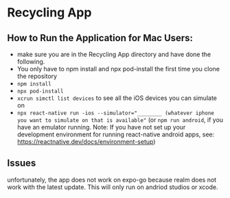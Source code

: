 # Recycling App

## How to Run the Application for Mac Users:

- make sure you are in the Recycling App directory and have done the following.
- You only have to npm install and npx pod-install the first time you clone the repository
- `npm install`
- `npx pod-install`
- `xcrun simctl list devices` to see all the iOS devices you can simulate on
- `npx react-native run -ios --simulator="________ (whatever iphone you want to simulate on that is available"` (or `npm run android`, if you have an emulator running. Note: If you have not set up your development environment for running react-native android apps, see: https://reactnative.dev/docs/environment-setup)

## Issues

unfortunately, the app does not work on expo-go because realm does not work with the latest update. This will only run on andriod studios or xcode.
